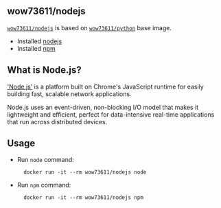 
## wow73611/nodejs

[`wow73611/nodejs`](https://index.docker.io/u/wow73611/nodejs) is based on [`wow73611/python`](https://index.docker.io/u/wow73611/python) base image.

- Installed [nodejs](https://nodejs.org)
- Installed [npm](https://npmjs.org)


## What is Node.js?

['Node.js'](https://nodejs.org) is a platform built on Chrome's JavaScript runtime for easily building fast, scalable network applications.

Node.js uses an event-driven, non-blocking I/O model that makes it lightweight and efficient, perfect for data-intensive real-time applications that run across distributed devices.


## Usage

- Run `node` command:

        docker run -it --rm wow73611/nodejs node

- Run `npm` command:

        docker run -it --rm wow73611/nodejs npm

